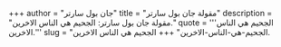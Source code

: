 +++
author = "جان بول سارتر"
title = "مقولة جان بول سارتر"
description = "مقولة جان بول سارتر: الجحيم هي الناس الاخرين."
quote = '''الجحيم هي الناس الاخرين.''' 
slug = "الجحيم-هي-الناس-الاخرين"
+++
الجحيم هي الناس الاخرين.
